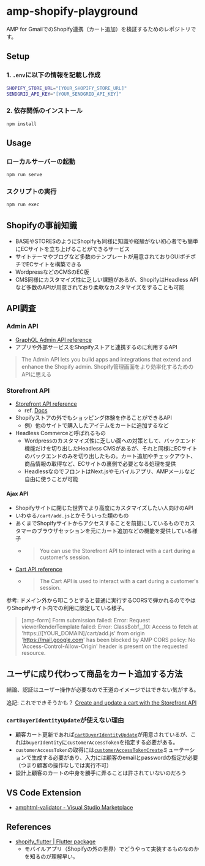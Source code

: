 # amp-shopify-playground

AMP for GmailでのShopify連携（カート追加）を検証するためのレポジトリです。

## Setup

### 1. `.env`に以下の情報を記載し作成

```bash
SHOPIFY_STORE_URL="[YOUR_SHOPIFY_STORE_URL]"
SENDGRID_API_KEY="[YOUR_SENDGRID_API_KEY]"
```

### 2. 依存関係のインストール

```bash
npm install
```

## Usage

### ローカルサーバーの起動

```bash
npm run serve
```

### スクリプトの実行

```bash
npm run exec
```

## Shopifyの事前知識

- BASEやSTORESのようにShopifyも同様に知識や経験がない初心者でも簡単にECサイトを立ち上げることができるサービス
- サイトテーマやブログなど多数のテンプレートが用意されておりGUIポチポチでECサイトを構築できる
- WordpressなどのCMSのEC版
- CMS同様にカスタマイズ性に乏しい課題があるが、ShopifyはHeadless APIなど多数のAPIが用意されており柔軟なカスタマイズをすることも可能

## API調査

### Admin API

- [GraphQL Admin API reference](https://shopify.dev/docs/api/admin-graphql)
- アプリや外部サービスをShopifyストアと連携するのに利用するAPI

> The Admin API lets you build apps and integrations that extend and enhance the Shopify admin.
Shopify管理画面をより効率化するためのAPIに思える

### Storefront API

- [Storefront API reference](https://shopify.dev/docs/api/storefront)
  - ref. [Docs](https://github.com/Shopify/shopify-app-js/tree/main/packages/api-clients/storefront-api-client#readme)
- Shopifyストアの外でもショッピング体験を作ることができるAPI
  - 例）他のサイトで購入したアイテムをカートに追加するなど
- Headless Commerceと呼ばれるもの
  - Wordpressのカスタマイズ性に乏しい面への対策として、バックエンド機能だけを切り出したHeadless CMSがあるが、それと同様にECサイトのバックエンドのみを切り出したもの。カート追加やチェックアウト、商品情報の取得など、ECサイトの裏側で必要となる処理を提供
  - HeadlessなのでフロントはNext.jsやモバイルアプリ、AMPメールなど自由に使うことが可能

#### Ajax API

- Shopifyサイトに閉じた世界でより高度にカスタマイズしたい人向けのAPI
- いわゆる`/cart/add.js`とかそういった類のもの
- あくまでShopifyサイトからアクセスすることを前提にしているものでカスタマーのブラウザセッションを元にカート追加などの機能を提供している様子
  - > You can use the Storefront API to interact with a cart during a customer's session.
- [Cart API reference](https://shopify.dev/docs/api/ajax/reference/cart)
  - >The Cart API is used to interact with a cart during a customer's session.

参考: ドメイン外から叩こうとすると普通に実行するCORSで弾かれるのでやはりShopifyサイト内での利用に限定している様子。

> [amp-form] Form submission failed: Error: Request viewerRenderTemplate failed: Error: Class$obf__10: Access to fetch at 'https://[YOUR_DOMAIN]/cart/add.js' from origin 'https://mail.google.com' has been blocked by AMP CORS policy: No 'Access-Control-Allow-Origin' header is present on the requested resource.

## ユーザに成り代わって商品をカート追加する方法

結論、認証はユーザー操作が必要なので王道のイメージではできない気がする。

追記: これでできそうかも？
[Create and update a cart with the Storefront API](https://shopify.dev/docs/storefronts/headless/building-with-the-storefront-api/cart/manage)

### `cartBuyerIdentityUpdate`が使えない理由

- 顧客カート更新であれば[`cartBuyerIdentityUpdate`](https://shopify.dev/docs/api/storefront/2024-04/mutations/cartbuyeridentityupdate)が用意されているが、これは`buyerIdentity`に`customerAccessToken`を指定する必要がある。
- `customerAccessToken`の取得には[`customerAccessTokenCreate`](https://shopify.dev/docs/api/storefront/2024-10/mutations/customeraccesstokencreate)ミューテーションで生成する必要があり、入力には顧客のemailとpasswordの指定が必要（つまり顧客の操作なしでは実行不可）
- 設計上顧客のカートの中身を勝手に弄ることは許されていないのだろう

## VS Code Extension

- [amphtml-validator - Visual Studio Marketplace](https://marketplace.visualstudio.com/items?itemName=amphtml.amphtml-validator)

## References

- [shopify_flutter | Flutter package](https://pub.dev/packages/shopify_flutter)
  - モバイルアプリ（Shopifyの外の世界）でどうやって実装するものなのかを知るのが理解早い。

